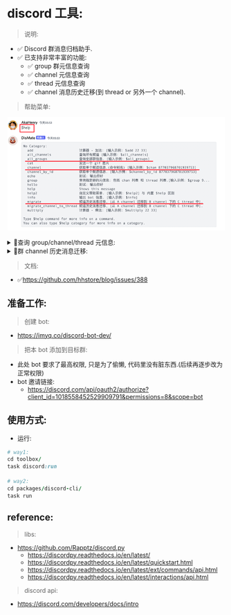 # discord 工具:

> 说明:

- ✅ Discord 群消息归档助手.
- ✅ 已支持非常丰富的功能:
    - ✅ group 群元信息查询
    - ✅ channel 元信息查询
    - ✅ thread 元信息查询
    - ✅ channel 消息历史迁移(到 thread or 另外一个 channel).

> 帮助菜单:

![img.png](img.png)


<details> 
  <summary> 🔋查询 group/channel/thread 元信息: </summary>
  <br> 

> group 群查询:

![img_2.png](img_2.png)

> channel 查询:

![img_3.png](img_3.png)

> 指定 channel 查询:

![img_4.png](img_4.png)




</details> 

<details> 
  <summary> 🔋群 channel 历史消息迁移: </summary>
  <br> 



> channel 消息迁移:

- 原 channel 历史消息:
  ![img_5.png](img_5.png)


- 执行迁移命令:

![img_6.png](img_6.png)

- 迁移到 thread 结果:

![img_7.png](img_7.png)

</details> 


> 文档:

- ✅https://github.com/hhstore/blog/issues/388

## 准备工作:

> 创建 bot:

- https://imyq.co/discord-bot-dev/

> 把本 bot 添加到目标群:

- 此处 bot 要求了最高权限, 只是为了偷懒, 代码里没有脏东西.(后续再逐步改为正常权限)
- bot 邀请链接:
    - https://discord.com/api/oauth2/authorize?client_id=1018558452529909791&permissions=8&scope=bot

## 使用方式:

- 运行:

```ruby
# way1:
cd toolbox/
task discord:run

# way2:
cd packages/discord-cli/
task run

```

## reference:

> libs:

- https://github.com/Rapptz/discord.py
    - https://discordpy.readthedocs.io/en/latest/
    - https://discordpy.readthedocs.io/en/latest/quickstart.html
    - https://discordpy.readthedocs.io/en/latest/ext/commands/api.html
    - https://discordpy.readthedocs.io/en/latest/interactions/api.html

> discord api:

- https://discord.com/developers/docs/intro